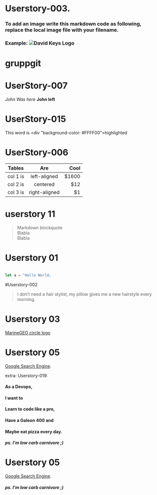 



# Userstory-003.
### To add an image write this markdown code as following, replace the local image file with your filename.
### Example: ![David Keys Logo](DavidKeysLarge.jpg)
###



# gruppgit


# UserStory-007

*John Was here*
**John left**

# UserStory-015

This word is <div "background-color: #FFFF00">highlighted</div>



# UserStory-006


| Tables   |      Are      |  Cool |
|----------|:-------------:|------:|
| col 1 is |  left-aligned | $1600 |
| col 2 is |    centered   |   $12 |
| col 3 is | right-aligned |    $1 |


# userstory 11
   > Markdown blockquote  
   > Blabla  
   > Blabla  


# Userstory 01

```js

let a = "Hello World;

```

#Userstory-002

>I don’t need a hair stylist, my pillow gives me a new hairstyle every morning.

# Userstory 03

[MarineGEO circle logo](/assets/img/MarineGEO_logo.png "MarineGEO logo") 

# Userstory 05

[Google Search Engine](https://www.google.se/).




extra: 
Userstory-019:
#### As a Devops,
#### I want to
#### Learn to code like a pro,
#### Have a Galeon 400 and
#### Maybe eat pizza every day.
##### ps. I'm low carb carnivore ;) 


# Userstory 05

[Google Search Engine](https://www.google.se/).


##### ps. I'm low carb carnivore ;)

